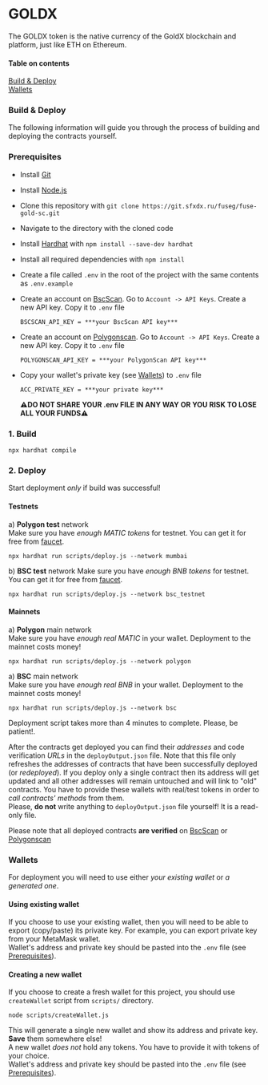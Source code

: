 # GOLDX 

The GOLDX token is the native currency of the GoldX blockchain and platform, just like ETH on Ethereum.

#### Table on contents

[Build & Deploy](#build_and_deploy)  
[Wallets](#wallets)  

<a name="build_and_deploy"/>

### Build & Deploy

The following information will guide you through the process of building and deploying the contracts yourself.

<a name="prerequisites"/>

### Prerequisites

- Install [Git](https://git-scm.com/)
- Install [Node.js](https://nodejs.org/en/download/)
- Clone this repository with `git clone https://git.sfxdx.ru/fuseg/fuse-gold-sc.git`
- Navigate to the directory with the cloned code
- Install [Hardhat](https://hardhat.org/) with `npm install --save-dev hardhat`
- Install all required dependencies with `npm install`
- Create a file called `.env` in the root of the project with the same contents as `.env.example`
- Create an account on [BscScan](https://bscscan.com/). Go to `Account -> API Keys`. Create a new API key. Copy it to `.env` file
  ```
  BSCSCAN_API_KEY = ***your BscScan API key***
  ```
- Create an account on [Polygonscan](https://polygonscan.com/). Go to `Account -> API Keys`. Create a new API key. Copy it to `.env` file
  ```
  POLYGONSCAN_API_KEY = ***your PolygonScan API key***
  ```
- Copy your wallet's private key (see [Wallets](#wallets)) to `.env` file
  ```
  ACC_PRIVATE_KEY = ***your private key***
  ```

  :warning:**DO NOT SHARE YOUR .env FILE IN ANY WAY OR YOU RISK TO LOSE ALL YOUR FUNDS**:warning:

### 1. Build

```
npx hardhat compile
```

### 2. Deploy

Start deployment _only_ if build was successful!

#### Testnets

а) **Polygon test** network  
Make sure you have _enough MATIC tokens_ for testnet. You can get it for free from [faucet](https://faucet.polygon.technology/).

```
npx hardhat run scripts/deploy.js --network mumbai
```
b) **BSC test** network
Make sure you have _enough BNB tokens_ for testnet. You can get it for free from [faucet](https://testnet.bnbchain.org/faucet-smart).
```
npx hardhat run scripts/deploy.js --network bsc_testnet
```
#### Mainnets
a) **Polygon** main network  
Make sure you have _enough real MATIC_ in your wallet. Deployment to the mainnet costs money!

```
npx hardhat run scripts/deploy.js --network polygon
```
a) **BSC** main network  
Make sure you have _enough real BNB_ in your wallet. Deployment to the mainnet costs money!

```
npx hardhat run scripts/deploy.js --network bsc
```
Deployment script takes more than 4 minutes to complete. Please, be patient!.

After the contracts get deployed you can find their _addresses_ and code verification _URLs_ in the `deployOutput.json` file.
Note that this file only refreshes the addresses of contracts that have been successfully deployed (or _redeployed_). If you deploy only a single contract then its address will get updated and all other addresses will remain untouched and will link to "old" contracts.
You have to provide these wallets with real/test tokens in order to _call contracts' methods_ from them.  
Please, **do not** write anything to `deployOutput.json` file yourself! It is a read-only file.

Please note that all deployed contracts **are verified** on [BscScan](https://bscscan.com/) or [Polygonscan](https://mumbai.polygonscan.com/)

<a name="wallets"/>

### Wallets

For deployment you will need to use either _your existing wallet_ or _a generated one_.

#### Using existing wallet

If you choose to use your existing wallet, then you will need to be able to export (copy/paste) its private key. For example, you can export private key from your MetaMask wallet.  
Wallet's address and private key should be pasted into the `.env` file (see [Prerequisites](#prerequisites)).

#### Creating a new wallet

If you choose to create a fresh wallet for this project, you should use `createWallet` script from `scripts/` directory.

```
node scripts/createWallet.js
```

This will generate a single new wallet and show its address and private key. **Save** them somewhere else!  
A new wallet _does not_ hold any tokens. You have to provide it with tokens of your choice.  
Wallet's address and private key should be pasted into the `.env` file (see [Prerequisites](#prerequisites)).